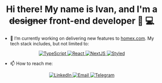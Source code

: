 <h1 align="center">Hi there! My name is Ivan, and I'm a <del>designer</del> front-end developer 🌝 💻</h1>

- 🔭 I’m currently working on delivering new features to <a href="https://homex.com">homex.com</a>. My tech stack includes, but not limited to:

<div style="text-align: center">
  <a href="https://www.typescriptlang.org/">
    <img src="https://img.shields.io/badge/-Typescript-blue" alt="TypeScript">
  </a>
  <a href="https://reactjs.org/">
    <img src="https://img.shields.io/badge/-React-61dafb" alt="React">
  </a>
  <a href="https://nextjs.org/">
    <img src="https://img.shields.io/badge/NextJS-black.svg?style=flat-square" alt="NextJS">
  </a>  
  <a href="https://styled-components.com/">
    <img src="https://img.shields.io/badge/-Styled-brightgreen" alt="Styled">
  </a> 
</div>


- 📫 How to reach me:

<div style="text-align: center"> 
  <a href="https://www.linkedin.com/in/ivanlytovka/">
    <img src="https://img.shields.io/badge/-LinkedIn-blue" alt="LinkedIn">
  </a>
  <a href="href=mailto:ivanlytovka@gmail.com">
    <img src="https://img.shields.io/badge/-Email-gray" alt="Email">
  </a>
  <a href="https://t.me/lytovka">
    <img src="https://img.shields.io/badge/-Telegram-blue" alt="Telegram">
  </a>
</div>
<!--
**lytovka/lytovka** is a ✨ _special_ ✨ repository because its `README.md` (this file) appears on your GitHub profile.

Here are some ideas to get you started:

- 🌱 I’m currently learning ...
- 👯 I’m looking to collaborate on ...
- 🤔 I’m looking for help with ...
- 💬 Ask me about ...
- 📫 How to reach me: ...
- 😄 Pronouns: ...
- ⚡ Fun fact: ...
  -->
